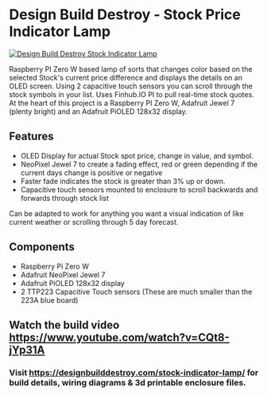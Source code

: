 # Design Build Destroy - Stock Price Indicator Lamp

[![Design Build Destroy Stock Indicator Lamp](http://img.youtube.com/vi/CQt8-jYp31A/0.jpg)](https://www.youtube.com/watch?v=CQt8-jYp31A)

Raspberry PI Zero W based lamp of sorts that changes color based on the selected Stock's current price difference and displays the details on an OLED screen. Using 2 capacitive touch sensors you can scroll through the stock symbols in your list. Uses Finhub.IO PI to pull real-time stock quotes. At the heart of this project is a Raspberry PI Zero W, Adafruit Jewel 7 (plenty bright) and an Adafruit PiOLED 128x32 display.

## Features
- OLED Display for actual Stock spot price, change in value, and symbol.
- NeoPixel Jewel 7 to create a fading effect, red or green depending if the current days change is positive or negative
- Faster fade indicates the stock is greater than 3% up or down.
- Capacitive touch sensors mounted to enclosure to scroll backwards and forwards through stock list

Can be adapted to work for anything you want a visual indication of like current weather or scrolling through 5 day forecast. 

## Components
- Raspberry Pi Zero W
- Adafruit NeoPixel Jewel 7
- Adafruit PiOLED 128x32 display
- 2 TTP223 Capacitive Touch sensors (These are much smaller than the 223A blue board)

## Watch the build video https://www.youtube.com/watch?v=CQt8-jYp31A

### Visit https://designbuilddestroy.com/stock-indicator-lamp/ for build details, wiring diagrams & 3d printable enclosure files.
